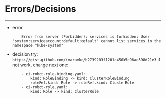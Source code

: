 
# Errors/Decisions
---

- error
    ```
        Error from server (Forbidden): services is forbidden: User                "system:serviceaccount:default:default" cannot list services in the         namespace "kube-system"
    ```
- decision
    try:
        ```
        https://gist.github.com/ivaravko/b2739203f1201c450b5c96ae398d21e3
        ```
    if not work, change next one:
    ```
        - ci-robot-role-binding.yaml:
            kind: RoleBinding -> kind: ClusterRoleBinding
            roleRef.kind: Role -> roleRef.kind: ClusterRole
        - ci-robot-role.yaml:
            kind: Role -> kind: ClusterRole
    ```
